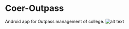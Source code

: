 # Coer-Outpass
Android app for Outpass management of college.
![alt text](https://raw.githubusercontent.com/mrsatyam/Coer-Outpass/branch/path/to/img.png)
